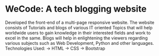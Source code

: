 # WeCode: A tech blogging website
Developed the front-end of a multi-page responsive website. The website consists of Tutorials and blogs of various IT oriented Topics that will help worldwide users to gain knowledge in their interested fields and work to excel in the same.
Blogs will help in enlightening the viewers regarding various subjects such as Web Development, Python and other languages.
Technologies Used:
-> HTML
-> CSS
-> Bootstrap
